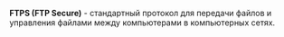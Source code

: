 **FTPS (FTP Secure)** - стандартный протокол для передачи файлов и управления файлами между компьютерами в компьютерных сетях.
